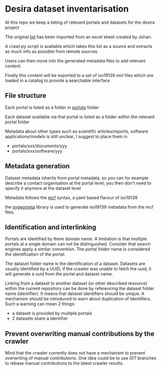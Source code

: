 # Desira dataset inventarisation

At this repo we keep a listing of relevant portals and datasets for the desira project

The original [list](portals.csv) has been imported from an excel sheet created by Johan.

A crawl.py script is available which takes this list as a source and extracts as much info as possible from remote sources.

Users can then move into the generated metadata files to add relevant content.

Finally this content will be exported to a set of iso19139 xml files which are loaded in a catalog to provide a searchable interface

## File structure

Each portal is listed as a folder in [portals](portals) folder

Each dataset available via that portal is listed as a folder within the relevant portal folder

Metadata about other types such as scientific articles/reports, software applications/models is still unclear, I suggest to place them in 

- portals/xxx/documents/yyy
- portals/xxx/software/yyy

## Metadata generation

Dataset metadata inherits from portal metadata, so you can for example describe a contact organisation at the portal level, you then don't need to specify it anymore at the dataset level

Metadata follows the [mcf](https://github.com/geopython/pygeometa/blob/master/sample.yml) syntax, a yaml based flavour of iso19139

the [pygeometa](https://github.com/geopython/pygeometa) library is used to generate iso19139 metadata from the mcf files.

## Identification and interlinking

Portals are identified by there domain name. A limitation is that multiple portals at a single domain can not be distinguished. Consider that search engines apply a similar convention. The portal folder name is considered the identification of the portal.

The dataset folder name is the identification of a dataset.
Datasets are usually identified by a UUID, if the crawler was unable to fetch the uuid, it will generate a uuid from the portal and dataset name. 

Linking from a dataset to another dataset (or other described resource) within the current repository can be done by referencing the dataset folder name (identifier). It means that dataset identifiers should be unique. A mechanism should be introduced to warn about duplication of identifiers. Such a warning can mean 2 things:

- a dataset is provided by multiple portals
- 2 datasets share a identifier

## Prevent overwriting manual contributions by the crawler

Mind that the crwaler currently does not have a mechanism to prevent overwriting of manual contributions. 
One idea could be to use GIT branches to rebase manual contributions to the latest crawler results.